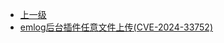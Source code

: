 * [上一级](docs/wy876_poc/)
* [emlog后台插件任意文件上传(CVE-2024-33752)](docs/wy876_poc/Emlog/emlog%E5%90%8E%E5%8F%B0%E6%8F%92%E4%BB%B6%E4%BB%BB%E6%84%8F%E6%96%87%E4%BB%B6%E4%B8%8A%E4%BC%A0%28CVE-2024-33752%29.md)
